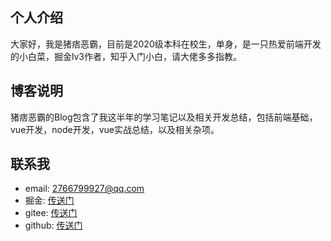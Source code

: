 



## 个人介绍
大家好，我是猪痞恶霸，目前是2020级本科在校生，单身，是一只热爱前端开发的小白菜，掘金lv3作者，知乎入门小白，请大佬多多指教。

## 博客说明
猪痞恶霸的Blog包含了我这半年的学习笔记以及相关开发总结，包括前端基础，vue开发，node开发，vue实战总结，以及相关杂项。

## 联系我
- email: 2766799927@qq.com
- 掘金: [传送门](https://juejin.cn/user/431430802343479)
- gitee: [传送门](https://gitee.com/Mr-eba)
- github: [传送门](https://github.com/hogB)

